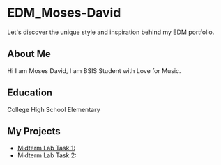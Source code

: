 # EDM_Moses-David
Let's discover the unique style and inspiration behind my EDM portfolio.

## About Me ##
Hi I am Moses David, I am BSIS Student with Love for Music.

## Education ##
College
High School
Elementary

## My Projects ##
- [Midterm Lab Task 1:](Midterm%20Task%201/README.md)
- Midterm Lab Task 2:

